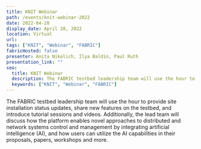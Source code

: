 ```yaml
---
title: KNIT Webinar
path: /events/knit-webinar-2022
date: 2022-04-28
display_date: April 28, 2022
location: Virtual
url:
tags: ["KNIT", "Webinar", "FABRIC"]
fabricHosted: false
presenter: Anita Nikolich, Ilya Baldin, Paul Ruth
presentation_link: ""
seo:
  title: KNIT Webinar
  description: The FABRIC testbed leadership team will use the hour to provide site installation status updates, share new features on the testbed, and introduce tutorial sessions and videos. Additionally, the lead team will discuss how the platform enables novel approaches to distributed and network systems control and management by integrating artificial intelligence (AI), and how users can utilize the AI capabilities in their proposals, papers, workshops and more.
  keywords: ["KNIT", "Webinar", "FABRIC"]
---
```


The FABRIC testbed leadership team will use the hour to provide site installation status updates, share new features on the testbed, and introduce tutorial sessions and videos. Additionally, the lead team will discuss how the platform enables novel approaches to distributed and network systems control and management by integrating artificial intelligence (AI), and how users can utilize the AI capabilities in their proposals, papers, workshops and more.

